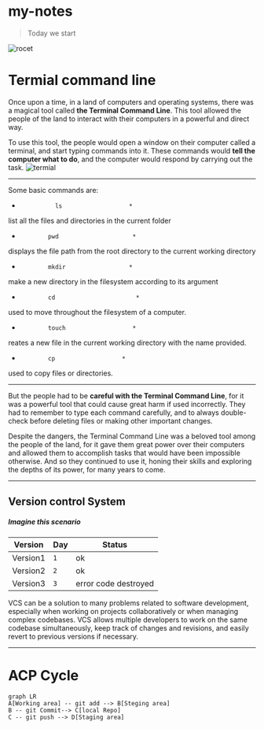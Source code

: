 

# my-notes
>Today we start



![rocet](https://media.tenor.com/GfSX-u7VGM4AAAAM/coding.gif)

# Termial command line 




Once upon a time, in a land of computers and operating systems, there was a magical tool called **the Terminal Command Line**. This tool allowed the people of the land to interact with their computers in a powerful and direct way.

To use this tool, the people would open a window on their computer called a terminal, and start typing commands into it. These commands would **tell the computer what to do**, and the computer would respond by carrying out the task.
![termial](https://w7.pngwing.com/pngs/247/392/png-transparent-computer-terminal-gnome-terminal-computer-icons-terminal-emulator-gnome-template-electronics-cartoon.png)

* * * * * * * * * * * * * * * * * * *
Some basic commands are:

*               ls                   *
 list all the files and directories in the current folder      
*             pwd                     *
displays the file path from the root directory to the current working directory
*             mkdir                  *
make a new directory in the filesystem according to its argument
*             cd                       *
used to move throughout the filesystem of a computer. 
*             touch                   *
reates a new file in the current working directory with the name provided.
*             cp                   *
used to copy files or directories.
* * * * * * * * * * * * * * * * * * *

But the people had to be __careful with the Terminal Command Line__, for it was a powerful tool that could cause great harm if used incorrectly. They had to remember to type each command carefully, and to always double-check before deleting files or making other important changes.

Despite the dangers, the Terminal Command Line was a beloved tool among the people of the land, for it gave them great power over their computers and allowed them to accomplish tasks that would have been impossible otherwise. And so they continued to use it, honing their skills and exploring the depths of its power, for many years to come.


***
## Version control System

##### Imagine this scenario

|  Version  |Day |Status    |
|-----|---------|---------|
|Version1	|`1` |ok     |
|Version2  |`2` |ok   |
|Version3   |`3`|error code destroyed|

VCS can be a solution to many problems related to software development, especially when working on projects collaboratively or when managing complex codebases. VCS allows multiple developers to work on the same codebase simultaneously, keep track of changes and revisions, and easily revert to previous versions if necessary.

---
# ACP Cycle
```mermaid
graph LR
A[Working area] -- git add --> B[Steging area]
B -- git Commit--> C[local Repo]
C -- git push --> D[Staging area]




